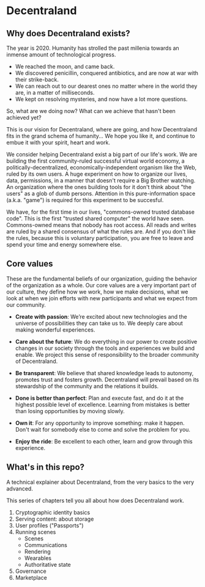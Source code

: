 # Decentraland

## Why does Decentraland exists?

The year is 2020. Humanity has strolled the past millenia towards an inmense amount of technological progress.

* We reached the moon, and came back.
* We discovered penicillin, conquered antibiotics, and are now at war with their strike-back.
* We can reach out to our dearest ones no matter where in the world they are, in a matter of milliseconds.
* We kept on resolving mysteries, and now have a lot more questions.

So, what are we doing now? What can we achieve that hasn't been achieved yet?

This is our vision for Decentraland, where are going, and how Decentraland fits in the grand schema of humanity... We hope you like it, and continue to embue it with your spirit, heart and work.

We consider helping Decentraland exist a big part of our life's work. We are building the first community-ruled successful virtual world economy, a politically-decentralized, economically-independent organism like the Web, ruled by its own users. A huge experiment on how to organize our lives, data, permissions, in a manner that doesn't require a Big Brother watching. An organization where the ones building tools for it don't think about "the users" as a glob of dumb persons. Attention in this pure-information space (a.k.a. "game") is required for this experiment to be succesful.

We have, for the first time in our lives, "commons-owned trusted database code". This is the first "trusted shared computer" the world have seen. Commons-owned means that nobody has root access. All reads and writes are ruled by a shared consensus of what the rules are. And if you don't like the rules, because this is voluntary participation, you are free to leave and spend your time and energy somewhere else.

## Core values

These are the fundamental beliefs of our organization, guiding the behavior of the organization as a whole. Our core values are a very important part of our culture, they define how we work, how we make decisions, what we look at when we join efforts with new participants and what we expect from our community.

* **Create with passion**: We’re excited about new technologies and the universe of possibilities they can take us to. We deeply care about making wonderful experiences.

* **Care about the future**: We do everything in our power to create positive changes in our society through the tools and experiences we build and enable. We project this sense of responsibility to the broader community of Decentraland.

* **Be transparent**: We believe that shared knowledge leads to autonomy, promotes trust and fosters growth. Decentraland will prevail based on its stewardship of the community and the relations it builds.

* **Done is better than perfect**: Plan and execute fast, and do it at the highest possible level of excellence. Learning from mistakes is better than losing opportunities by moving slowly.

* **Own it**: For any opportunity to improve something: make it happen. Don't wait for somebody else to come and solve the problem for you. 

* **Enjoy the ride**: Be excellent to each other, learn and grow through this experience.

## What's in this repo?

A technical explainer about Decentraland, from the very basics to the very advanced.

This series of chapters tell you all about how does Decentraland work.

1. Cryptographic identity basics
2. Serving content: about storage
3. User profiles ("Passports")
4. Running scenes
    - Scenes
    - Communications
    - Rendering
    - Wearables
    - Authoritative state
5. Governance
6. Marketplace